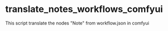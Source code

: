 # translate_notes_workflows_comfyui
This script translate the nodes "Note" from workflow.json in comfyui
